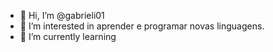 - 👋 Hi, I’m @gabrieli01
- 👀 I’m interested in  aprender e programar novas linguagens.
- 🌱 I’m currently learning
